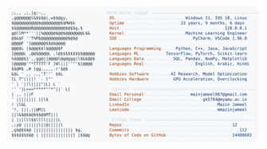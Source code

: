 <picture>
  <source srcset="https://raw.githubusercontent.com/mmazinjameel/mmazinjameel/main/dark_mode.svg?v=1754882809" media="(prefers-color-scheme: dark)">
  <img src="https://raw.githubusercontent.com/mmazinjameel/mmazinjameel/main/light_mode.svg?v=1754882809">
</picture>

